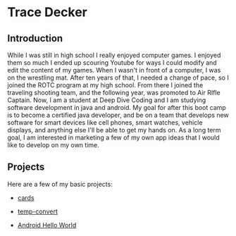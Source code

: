 # Trace Decker

## Introduction

  While I was still in high school I really enjoyed computer games. I enjoyed them so much I ended up scouring Youtube for ways I could modify and edit the content of my games. When I wasn't in front of a computer, I was on the wrestling mat. After ten years of that, I needed a change of pace, so I joined the ROTC program at my high school. From there I joined the traveling shooting team, and the following year, was promoted to Air RIfle Captain.
  Now, I am a student at Deep Dive Coding and I am studying software development in java and android. My goal for after this boot camp is to become a certified java developer, and be on a team that develops new software for smart devices like cell phones, smart watches, vehicle displays, and anything else I'll be able to get my hands on.
  As a long term goal, I am interested in marketing a few of my own app ideas that I would like to develop on my own time.
  
## Projects

Here are a few of my basic projects:

* [cards](https://github.com/TraceDecker/cards)

* [temp-convert](https://github.com/TraceDecker/temp-convert)

* [Android Hello World](https://github.com/TraceDecker/android-hello-world)
